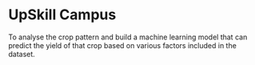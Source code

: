 # UpSkill Campus
 To analyse the crop pattern and build a machine learning model that can predict the yield of that crop based on various factors included in the dataset.
